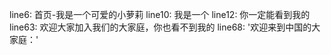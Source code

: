 line6: 首页-我是一个可爱的小萝莉
line10: 我是一个
line12: 你一定能看到我的
line63: 欢迎大家加入我们的大家庭，你也看不到我的
line68: '欢迎来到中国的大家庭：'
